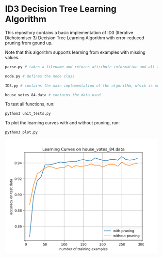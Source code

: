 # ID3 Decision Tree Learning Algorithm

This repository contains a basic implementation of ID3 (Iterative Dichotomiser 3) Decision Tree Learning Algorithm with error-reduced pruning from gound up.

Note that this algorithm supports learning from examples with missing values.

```python
parse.py # takes a filename and returns attribute information and all the data in array of dictionaries
```

```python
node.py # defines the node class
```

```python
ID3.py # contains the main implementation of the algorithm, which is modularized for better readability
```

```python
house_votes_84.data # contains the data used
```

To test all functions, run:
```python
python3 unit_tests.py
```

To plot the learning curves with and without pruning, run:
```python
python3 plot.py
```

![alt_text](https://github.com/Albert-Z-Guo/ID3-Decision-Tree-Learning-Algorithm/blob/master/Learning%20Curves.png)

